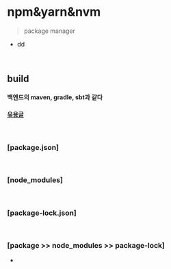 # npm&yarn&nvm
> package manager
* dd

<br>

## build
#### 백엔드의 maven, gradle, sbt과 같다
#### [유용글](https://pewww.tistory.com/m/11)

<br>

### [package.json]

<br> 

### [node_modules]

<br> 

### [package-lock.json]

<br>

### [package >> node_modules >> package-lock]
* 
